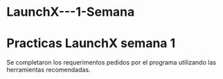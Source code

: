 # LaunchX---1-Semana
<h1>Practicas LaunchX semana 1</h1>

Se completaron los requerimentos pedidos por el programa utilizando las herramientas recomendadas.
